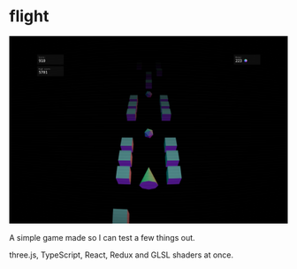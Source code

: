 # flight

<p align="center">
    <img src="https://raw.githubusercontent.com/mat-sz/flight/master/screenshot.png" alt="Screenshot">
</p>

A simple game made so I can test a few things out.

three.js, TypeScript, React, Redux and GLSL shaders at once.
